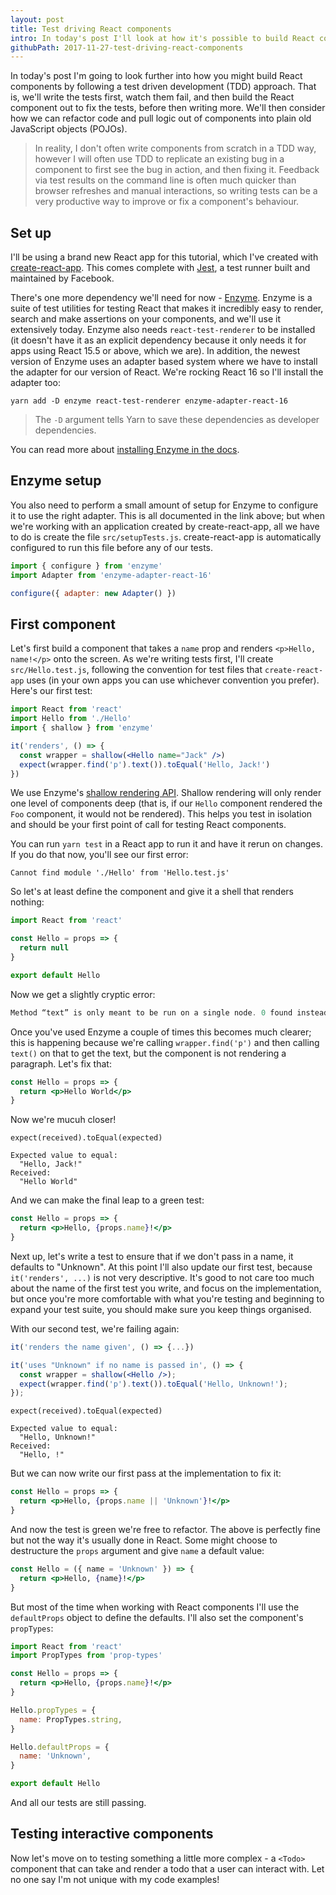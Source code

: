 ```yaml
---
layout: post
title: Test driving React components
intro: In today's post I'll look at how it's possible to build React components following the test driven development methodology, where tests are written first.
githubPath: 2017-11-27-test-driving-react-components
---
```


In today's post I'm going to look further into how you might build React
components by following a test driven development (TDD) approach. That is, we'll
write the tests first, watch them fail, and then build the React component out
to fix the tests, before then writing more. We'll then consider how we can
refactor code and pull logic out of components into plain old JavaScript objects
(POJOs).

> In reality, I don't often write components from scratch in a TDD way, however
> I will often use TDD to replicate an existing bug in a component to first see
> the bug in action, and then fixing it. Feedback via test results on the
> command line is often much quicker than browser refreshes and manual
> interactions, so writing tests can be a very productive way to improve or fix
> a component's behaviour.

## Set up

I'll be using a brand new React app for this tutorial, which I've created with
[create-react-app](https://github.com/facebookincubator/create-react-app). This
comes complete with [Jest](https://facebook.github.io/jest/), a test runner
built and maintained by Facebook.

There's one more dependency we'll need for now -
[Enzyme](https://github.com/airbnb/enzyme). Enzyme is a suite of test utilities
for testing React that makes it incredibly easy to render, search and make
assertions on your components, and we'll use it extensively today. Enzyme also
needs `react-test-renderer` to be installed (it doesn't have it as an explicit
dependency because it only needs it for apps using React 15.5 or above, which we
are). In addition, the newest version of Enzyme uses an adapter based system
where we have to install the adapter for our version of React. We're rocking
React 16 so I'll install the adapter too:

```
yarn add -D enzyme react-test-renderer enzyme-adapter-react-16
```

> The `-D` argument tells Yarn to save these dependencies as developer
> dependencies.

You can read more about
[installing Enzyme in the docs](http://airbnb.io/enzyme/docs/installation/index.html).

## Enzyme setup

You also need to perform a small amount of setup for Enzyme to configure it to
use the right adapter. This is all documented in the link above; but when we're
working with an application created by create-react-app, all we have to do is
create the file `src/setupTests.js`. create-react-app is automatically
configured to run this file before any of our tests.

```js
import { configure } from 'enzyme'
import Adapter from 'enzyme-adapter-react-16'

configure({ adapter: new Adapter() })
```

## First component

Let's first build a component that takes a `name` prop and renders `<p>Hello,
name!</p>` onto the screen. As we're writing tests first, I'll create
`src/Hello.test.js`, following the convention for test files that
`create-react-app` uses (in your own apps you can use whichever convention you
prefer). Here's our first test:

```jsx
import React from 'react'
import Hello from './Hello'
import { shallow } from 'enzyme'

it('renders', () => {
  const wrapper = shallow(<Hello name="Jack" />)
  expect(wrapper.find('p').text()).toEqual('Hello, Jack!')
})
```

We use Enzyme's
[shallow rendering API](https://github.com/airbnb/enzyme/blob/master/docs/api/shallow.md).
Shallow rendering will only render one level of components deep (that is, if our
`Hello` component rendered the `Foo` component, it would not be rendered). This
helps you test in isolation and should be your first point of call for testing
React components.

You can run `yarn test` in a React app to run it and have it rerun on changes.
If you do that now, you'll see our first error:

```
Cannot find module './Hello' from 'Hello.test.js'
```

So let's at least define the component and give it a shell that renders nothing:

```jsx
import React from 'react'

const Hello = props => {
  return null
}

export default Hello
```

Now we get a slightly cryptic error:

```jsx
Method “text” is only meant to be run on a single node. 0 found instead.
```

Once you've used Enzyme a couple of times this becomes much clearer; this is
happening because we're calling `wrapper.find('p')` and then calling `text()` on
that to get the text, but the component is not rendering a paragraph. Let's fix
that:

```jsx
const Hello = props => {
  return <p>Hello World</p>
}
```

Now we're mucuh closer!

```
expect(received).toEqual(expected)

Expected value to equal:
  "Hello, Jack!"
Received:
  "Hello World"
```

And we can make the final leap to a green test:

```jsx
const Hello = props => {
  return <p>Hello, {props.name}!</p>
}
```

Next up, let's write a test to ensure that if we don't pass in a name, it
defaults to "Unknown". At this point I'll also update our first test, because
`it('renders', ...)` is not very descriptive. It's good to not care too much
about the name of the first test you write, and focus on the implementation, but
once you're more comfortable with what you're testing and beginning to expand
your test suite, you should make sure you keep things organised.

With our second test, we're failing again:

```jsx
it('renders the name given', () => {...})

it('uses "Unknown" if no name is passed in', () => {
  const wrapper = shallow(<Hello />);
  expect(wrapper.find('p').text()).toEqual('Hello, Unknown!');
});
```

```
expect(received).toEqual(expected)

Expected value to equal:
  "Hello, Unknown!"
Received:
  "Hello, !"
```

But we can now write our first pass at the implementation to fix it:

```jsx
const Hello = props => {
  return <p>Hello, {props.name || 'Unknown'}!</p>
}
```

And now the test is green we're free to refactor. The above is perfectly fine
but not the way it's usually done in React. Some might choose to destructure the
`props` argument and give `name` a default value:

```jsx
const Hello = ({ name = 'Unknown' }) => {
  return <p>Hello, {name}!</p>
}
```

But most of the time when working with React components I'll use the
`defaultProps` object to define the defaults. I'll also set the component's
`propTypes`:

```jsx
import React from 'react'
import PropTypes from 'prop-types'

const Hello = props => {
  return <p>Hello, {props.name}!</p>
}

Hello.propTypes = {
  name: PropTypes.string,
}

Hello.defaultProps = {
  name: 'Unknown',
}

export default Hello
```

And all our tests are still passing.

## Testing interactive components

Now let's move on to testing something a little more complex - a `<Todo>`
component that can take and render a todo that a user can interact with. Let no
one say I'm not unique with my code examples!

